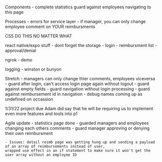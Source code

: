 Components
    - complete statistics guard against employees navigating to this page

Processes
    - errors for service layer
    - if manager, you can only change employee comment on YOUR reimbursments

CSS DO THIS NO MATTER WHAT

react native/expo stuff
    - dont forget the storage
    - login
    - reimbursment list
    - approval/denial

ngrok
    - demo

logging
    - winston or bunyon

Stretch
    - managers can only change thier comments, employees viceversa 
    - guard after login, can't access login page again without logout
    - guard against empty fields
    - guard navigation without login processing
    - guard against reimbursement id in navigation
    - debug names coming up as undefined on occassion 

1/31/22
    project due
    Adam did say that he will be requiring us to implement even more features and tools into p1

Agile update
    - statistics page done
    - guarded managers and employees changing each others comments
    - guard manager approving or denying their own reimbursment

    - Issues: detail reimb page was getting hung up and sending a payload of an array of reimbursements instead of user, 
    wrapped use effect in an if statement to make sure it won't get the user array without an employee ID